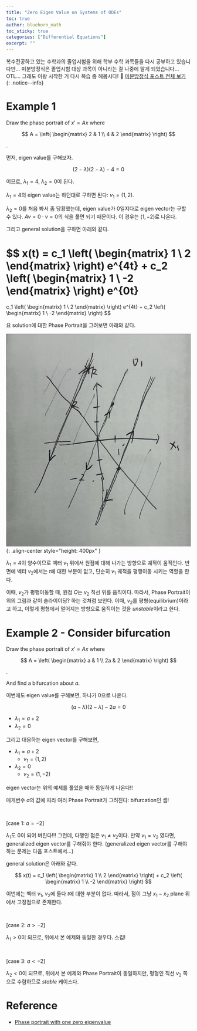 ```yaml
---
title: "Zero Eigen Value on Systems of ODEs"
toc: true
author: bluehorn_math
toc_sticky: true
categories: ["Differential Equations"]
excerpt: ""
---
```


복수전공하고 있는 수학과의 졸업시험을 위해 학부 수학 과목들을 다시 공부하고 있습니다만... 미분방정식은 졸업시험 대상 과목이 아니라는 걸 나중에 알게 되었습니다... OTL... 그래도 이왕 시작한 거 다시 복습 좀 해봅시다! 🏃 [미분방정식 포스트 전체 보기](/categories/differential-equations)
{: .notice--info}

# Example 1

<div class="problem" markdown="1">

Draw the phase portrait of $x' = A x$ where 

$$
A = \left(
\begin{matrix}
2 & 1 \\
4 & 2
\end{matrix}
\right)
$$

.

</div>

<div class="proof" markdown="1">

먼저, eigen value를 구해보자.

$$
(2 - \lambda)(2-\lambda) - 4 = 0
$$

이므로, $\lambda_1 = 4$, $\lambda_2 = 0$이 된다.

$\lambda_1 = 4$의 eigen value는 하던대로 구하면 된다: $v_1 = (1, 2)$.

$\lambda_2 = 0$를 처음 봐서 좀 당황했는데, eigen value가 0일지다로 eigen vector는 구할 수 있다. $A v = 0 \cdot v = 0$의 식을 풀면 되기 때문이다. 이 경우는 $(1, -2)$로 나온다.

그리고 general solution을 구하면 아래와 같다.

$$
x(t) = c_1 \left(
\begin{matrix}
1 \\
2
\end{matrix}
\right)
e^{4t}
+
c_2 \left(
\begin{matrix}
1 \\ 
-2
\end{matrix}
\right)
e^{0t}
=
c_1 \left(
\begin{matrix}
1 \\
2
\end{matrix}
\right)
e^{4t}
+
c_2 \left(
\begin{matrix}
1 \\ 
-2
\end{matrix}
\right)
$$

요 solution에 대한 Phase Portrait을 그려보면  아래와 같다.

![](/images/mathematics/ordinary-differential-equations/zero-eigen-value-case-1.JPG){: .align-center style="height: 400px" }

$\lambda_1 = 4$이 양수이므로 벡터 $v_1$ 위에서 원점에 대해 나가는 방향으로 궤적이 움직인다. 반면에 벡터 $v_2$에서는 $t$에 대한 부분이 없고, 단순히 $v_1$ 궤적을 평행이동 시키는 역할을 한다.

이때, $v_2$가 평행이동할 때, 원점 $O$는 $v_2$ 직선 위를 움직이다. 따라서, Phase Portrait이 위의 그림과 같이 슬라이이딩? 하는 것처럼 보인다. 이때, $v_2$를 평형(equilibrium)이라고 하고, 이렇게 평형에서 멀어지는 방향으로 움직이는 것을 *unstable*이라고 한다.

</div>

# Example 2 - Consider bifurcation

<div class="problem" markdown="1">

Draw the phase portrait of $x' = A x$ where 

$$
A = \left(
\begin{matrix}
a & 1 \\
2a & 2
\end{matrix}
\right)
$$

.

And find a bifurcation about $a$.

</div>

<div class="proof" markdown="1">

이번에도 eigen value를 구해보면, 하나가 0으로 나온다.

$$
(a - \lambda)(2 - \lambda) - 2a = 0
$$

- $\lambda_1 = a + 2$
- $\lambda_2 = 0$

그리고 대응하는 eigen vector를 구해보면,

- $\lambda_1 = a + 2$
  - $v_1 = (1, 2)$
- $\lambda_2 = 0$
  - $v_2 = (1, -2)$

eigen vector는 위의 예제를 풀었을 때와 동일하게 나온다!!

매개변수 $a$의 값에 따라 여러 Phase Portrait가 그려진다: bifurcation인 셈!

<br/>

[case 1: $a = -2$]

$\lambda_1$도 $0$이 되어 버린다!!! 그런데, 다행인 점은 $v_1 \ne v_2$이다. 만약 $v_1 = v_2$ 였다면, generalized eigen vector를 구해줘야 한다. (generalized eigen vector를 구해야 하는 문제는 다음 포스트에서...)

general solution은 아래와 같다.

$$
x(t) = c_1 \left(
\begin{matrix}
1 \\
2
\end{matrix}
\right)
+
c_2 \left(
\begin{matrix}
1 \\ 
-2
\end{matrix}
\right)
$$

이번에는 벡터 $v_1$, $v_2$에 둘다 $t$에 대한 부분이 없다. 따라서, 점이 그냥 $x_1 - x_2$ plane 위에서 고정점으로 존재한다.

<br/>

[case 2: $a > - 2$]

$\lambda_1 > 0$이 되므로, 위에서 본 예제와 동일한 경우다. 스킵!

<br/>

[case 3: $a < -2$]

$\lambda_2 < 0$이 되므로, 위에서 본 예제와 Phase Portrait이 동일하지만, 평형인 직선 $v_2$ 쪽으로 수렴하므로 *stable* 케이스다.

</div>

# Reference

- [Phase portrait with one zero eigenvalue](https://youtu.be/yYYDM3kw-7g?si=hcbnenTsmo2LALMh)

